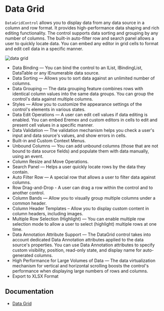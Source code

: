 # Data Grid

`DataGridControl` allows you to display data from any data source in a column and row format. It provides high-performance data shaping and rich editing functionality. The control supports data sorting and grouping by any number of columns. The built-in auto-filter row and search panel allows a user to quickly locate data. You can embed any editor in grid cells to format and edit cell data in a specific manner.

![data grid](images/data-grid.png)

- Data Binding — You can bind the control to an IList, IBindingList, DataTable or any IEnumerable data source.
- Data Sorting — Allows you to sort data against an unlimited number of columns.
- Data Grouping — The data grouping feature combines rows with identical column values into the same data groups. You can group the control's data against multiple columns.
- Styles — Allow you to customize the appearance settings of the control's elements in various states.
- Data Edit Operations — A user can edit cell values if data editing is enabled. You can embed Eremex and custom editors in cells to edit and present cell values in a specific manner.
- Data Validation — The validation mechanism helps you check a user's input and data source's values, and show errors in cells.
- Built-in and Custom Context Menus.
- Unbound Columns — You can add unbound columns (those that are not bound to data source fields) and populate them with data manually, using an event.
- Column Resize and Move Operations.
- Search Panel — Helps a user quickly locate rows by the data they contain.
- Auto Filter Row — A special row that allows a user to filter data against columns.
- Row Drag-and-Drop - A user can drag a row within the control and to another control.
- Column Bands — Allow you to visually group multiple columns under a common header.
- Column Header Templates – Allow you to display custom content in column headers, including images.
- Multiple Row Selection (Highlight) — You can enable multiple row selection mode to allow a user to select (highlight) multiple rows at one time.
- Data Annotation Attribute Support — The DataGrid control takes into account dedicated Data Annotation attributes applied to the data source's properties. You can use Data Annotation attributes to specify custom visibility, position, read-only state, and display name for auto-generated columns.
- High Performance for Large Volumes of Data — The data virtualization mechanism for vertical and horizontal scrolling boosts the control's performance when displaying large numbers of rows and columns.
- Export to XLSX Format

## Documentation

- [Data Grid](https://eremexcontrols.net/controls/datagrid/)

